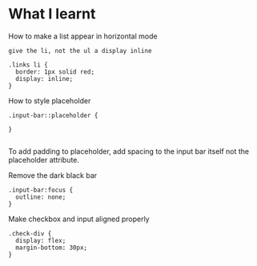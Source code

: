 # What I learnt

How to make a list appear in horizontal mode

```
give the li, not the ul a display inline

.links li {
  border: 1px solid red;
  display: inline;
}
```

How to style placeholder

```
.input-bar::placeholder {

}


```

To add padding to placeholder, add spacing to the input bar itself not the placeholder attribute.

Remove the dark black bar

```
.input-bar:focus {
  outline: none;
}
```

Make checkbox and input aligned properly

```
.check-div {
  display: flex;
  margin-bottom: 30px;
}
```
